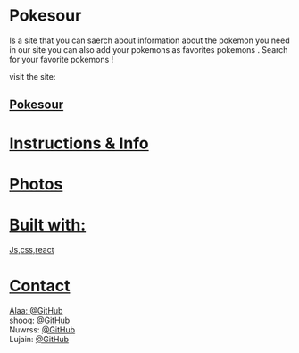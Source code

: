 # Pokesour
Is a site that you can saerch about information about the pokemon you need 
in our site you can also add your pokemons as favorites pokemons .
Search for your favorite pokemons !

visit the site: <h2><a href="https://friendly-poincare-a338fe.netlify.app">Pokesour</h2>

# Instructions & Info

# Photos

# Built with:
Js,css,react 
# Contact

Alaa: [@GitHub](https://github.com/alaabashiyi) <br>
shooq: [@GitHub](https://github.com/shoogkabiya) <br>
Nuwrss: [@GitHub](https://github.com/nuwrss) <br>
Lujain: [@GitHub](https://github.com/Lujain-AbdUllatif) <br>
